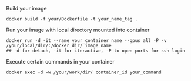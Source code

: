 Build your image
```
docker build -f your/Dockerfile -t your_name_tag .
```
Run your image with local directory mounted into container
```
docker run -d -it --name your_container name --gpus all -P -v /your/local/dir/:/docker_dir/ image_name 
## -d for detach, -it for iteractive, -P to open ports for ssh login
```
Execute certain commands in your container
```
docker exec -d -w /your/work/dir/ container_id your_command
```
